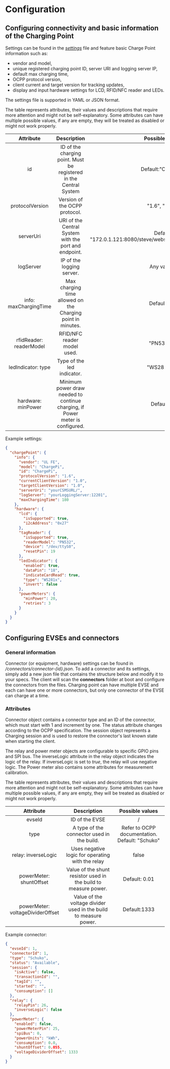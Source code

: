 # Configuration

## Configuring connectivity and basic information of the Charging Point

Settings can be found in the [_settings_](../../configs/settings.json) file and feature basic Charge Point information such as:

- vendor and model,
- unique registered charging point ID, server URI and logging server IP,
- default max charging time,
- OCPP protocol version,
- client current and target version for tracking updates,
- display and input hardware settings for LCD, RFID/NFC reader and LEDs.

The settings file is supported in YAML or JSON format.

The table represents attributes, their values and descriptions that require more attention and might not be
self-explanatory. Some attributes can have multiple possible values, if any are empty, they will be treated as disabled or
might not work properly.

| Attribute| Description |Possible values | 
| :---:    | :---:    | :---:    | 
| id | ID of the charging point. Must be registered in the Central System | Default:"ChargePi" |
| protocolVersion | Version of the OCPP protocol. | "1.6", "2.0.1" |
| serverUri | URI of the Central System with the port and endpoint. | Default: "172.0.1.121:8080/steve/websocket/CentralSystemService" | 
| logServer | IP of the logging server. | Any valid IP | 
| info: maxChargingTime | Max charging time allowed on the Charging point in minutes. | Default:180 |
| rfidReader: readerModel | RFID/NFC reader model used. |  "PN532", ""| 
| ledIndicator: type | Type of the led indicator.  | "WS281x", ""|
| hardware: minPower| Minimum power draw needed to continue charging, if Power meter is configured. | Default:20|

Example settings:

```json
{
  "chargePoint": {
    "info": {
      "vendor": "UL FE",
      "model": "ChargePi",
      "id": "ChargePi",
      "protocolVersion": "1.6",
      "currentClientVersion": "1.0",
      "targetClientVersion": "1.0",
      "serverUri": "yourCSMSURL/",
      "logServer": "yourLoggingServer:12201",
      "maxChargingTime": 180
    },
    "hardware": {
      "lcd": {
        "isSupported": true,
        "i2cAddress": "0x27"
      },
      "tagReader": {
        "isSupported": true,
        "readerModel": "PN532",
        "device": "/dev/ttyS0",
        "resetPin": 19
      },
      "ledIndicator": {
        "enabled": true,
        "dataPin": "18",
        "indicateCardRead": true,
        "type": "WS281x",
        "invert": false
      },
      "powerMeters": {
        "minPower": 20,
        "retries": 3
      }
    }
  }
}
```

## Configuring EVSEs and connectors

### General information

Connector (or equipment, hardware) settings can be found in _/connectors/connector-{id}.json_. To add a connector and
its settings, simply add a new json file that contains the structure below and modify it to your specs. The client will
scan the **connectors** folder at boot and configure the connectors from the files. Charging point can have multiple
EVSE and each can have one or more connectors, but only one connector of the EVSE can charge at a time.

### Attributes

Connector object contains a connector type and an ID of the connector, which must start with 1 and increment by one. The
status attribute changes according to the OCPP specification. The session object represents a Charging session and is
used to restore the connector's last known state when starting the client.

The relay and power meter objects are configurable to specific GPIO pins and SPI bus. The inverseLogic attribute in the
relay object indicates the logic of the relay. If inverseLogic is set to _true_, the relay will use negative logic. The
Power meter also contains some attributes for measurement calibration.

The table represents attributes, their values and descriptions that require more attention and might not be
self-explanatory. Some attributes can have multiple possible values, if any are empty, they will be treated as disabled
or might not work properly.

| Attribute| Description |Possible values | 
| :---:    | :---:    | :---:    | 
| evseId | ID of the EVSE | / |
| type | A type of the connector used in the build. | Refer to OCPP documentation. Default: "Schuko" |
| relay: inverseLogic | Uses negative logic for operating with the relay | false| 
| powerMeter: shuntOffset | Value of the shunt resistor used in the build to measure power. | Default: 0.01 | 
| powerMeter: voltageDividerOffset| Value of the voltage divider used in the build to measure power.| Default:1333 |

Example connector:

```json
{
  "evseId": 1,
  "connectorId": 1,
  "type": "Schuko",
  "status": "Available",
  "session": {
    "isActive": false,
    "transactionId": "",
    "tagId": "",
    "started": "",
    "consumption": []
  },
  "relay": {
    "relayPin": 26,
    "inverseLogic": false
  },
  "powerMeter": {
    "enabled": false,
    "powerMeterPin": 25,
    "spiBus": 0,
    "powerUnits": "kWh",
    "consumption": 0.0,
    "shuntOffset": 0.055,
    "voltageDividerOffset": 1333
  }
}
```